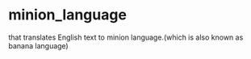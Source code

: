 # minion_language
that translates English text to minion language.(which is also known as banana language) </p>
